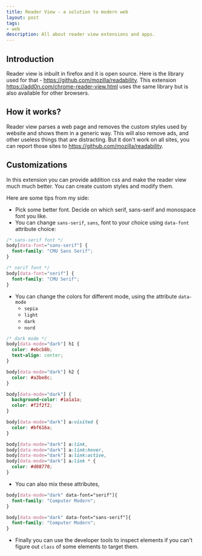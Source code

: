 ```yaml
---
title: Reader View - a solution to modern web
layout: post
tags:
- web
description: All about reader view extensions and apps.
---
```


## Introduction

Reader view is inbuilt in firefox and it is open source.
Here is the library used for that - <https://github.com/mozilla/readability>.
This extension <https://add0n.com/chrome-reader-view.html> uses the same library but is also available for other browsers.

## How it works?

Reader view parses a web page and removes the custom styles used by website and shows them in a generic way.
This will also remove ads, and other useless things that are distracting. But it don't work on all sites,
you can report those sites to <https://github.com/mozilla/readability>.

## Customizations

In this extension you can provide addition css and make the reader view much much better.
You can create custom styles and modify them.

Here are some tips from my side:

- Pick some better font.
  Decide on which serif, sans-serif and monospace font you like.
- You can change `sans-serif`, `sans`, font to your choice using `data-font` attribute choice:

```css
/* sans-serif font */
body[data-font="sans-serif"] {
  font-family: "CMU Sans Serif";
}

/* serif font */
body[data-font="serif"] {
  font-family: "CMU Serif";
}
```

- You can change the colors for different mode, using the attribute `data-mode`
    - `sepia`
    - `light`
    - `dark`
    - `nord`

```css
/* dark mode */
body[data-mode="dark"] h1 {
  color: #ebcb8b;
  text-align: center;
}

body[data-mode="dark"] h2 {
  color: #a3be8c;
}

body[data-mode="dark"] {
  background-color: #1a1a1a;
  color: #f2f2f2;
}

body[data-mode="dark"] a:visited {
  color: #bf616a;
}

body[data-mode="dark"] a:link,
body[data-mode="dark"] a:link:hover,
body[data-mode="dark"] a:link:active,
body[data-mode="dark"] a:link * {
  color: #d08770;
}
```

- You can also mix these attributes,

```css
body[data-mode="dark" data-font="serif"]{
  font-family: "Computer Modern";
}

body[data-mode="dark" data-font="sans-serif"]{
  font-family: "Computer Modern";
}
```

- Finally you can use the developer tools to inspect elements if you can't figure out `class` of some elements to target them.
